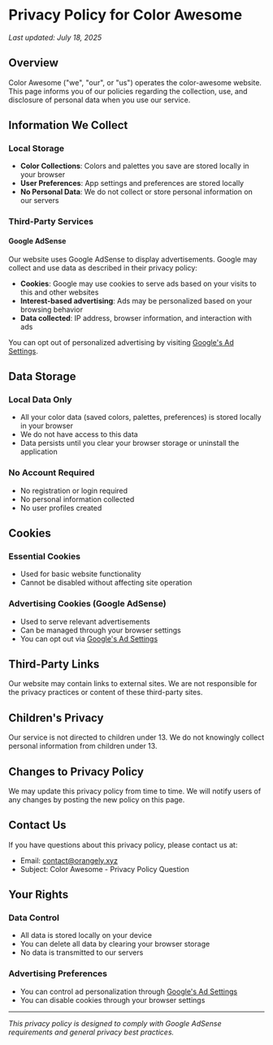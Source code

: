 # Privacy Policy for Color Awesome

*Last updated: July 18, 2025*

## Overview

Color Awesome ("we", "our", or "us") operates the color-awesome website. This page informs you of our policies regarding the collection, use, and disclosure of personal data when you use our service.

## Information We Collect

### Local Storage
- **Color Collections**: Colors and palettes you save are stored locally in your browser
- **User Preferences**: App settings and preferences are stored locally
- **No Personal Data**: We do not collect or store personal information on our servers

### Third-Party Services

#### Google AdSense
Our website uses Google AdSense to display advertisements. Google may collect and use data as described in their privacy policy:
- **Cookies**: Google may use cookies to serve ads based on your visits to this and other websites
- **Interest-based advertising**: Ads may be personalized based on your browsing behavior
- **Data collected**: IP address, browser information, and interaction with ads

You can opt out of personalized advertising by visiting [Google's Ad Settings](https://adssettings.google.com/).

## Data Storage

### Local Data Only
- All your color data (saved colors, palettes, preferences) is stored locally in your browser
- We do not have access to this data
- Data persists until you clear your browser storage or uninstall the application

### No Account Required
- No registration or login required
- No personal information collected
- No user profiles created

## Cookies

### Essential Cookies
- Used for basic website functionality
- Cannot be disabled without affecting site operation

### Advertising Cookies (Google AdSense)
- Used to serve relevant advertisements
- Can be managed through your browser settings
- You can opt out via [Google's Ad Settings](https://adssettings.google.com/)

## Third-Party Links

Our website may contain links to external sites. We are not responsible for the privacy practices or content of these third-party sites.

## Children's Privacy

Our service is not directed to children under 13. We do not knowingly collect personal information from children under 13.

## Changes to Privacy Policy

We may update this privacy policy from time to time. We will notify users of any changes by posting the new policy on this page.

## Contact Us

If you have questions about this privacy policy, please contact us at:
- Email: contact@orangely.xyz
- Subject: Color Awesome - Privacy Policy Question

## Your Rights

### Data Control
- All data is stored locally on your device
- You can delete all data by clearing your browser storage
- No data is transmitted to our servers

### Advertising Preferences
- You can control ad personalization through [Google's Ad Settings](https://adssettings.google.com/)
- You can disable cookies through your browser settings

---

*This privacy policy is designed to comply with Google AdSense requirements and general privacy best practices.*
